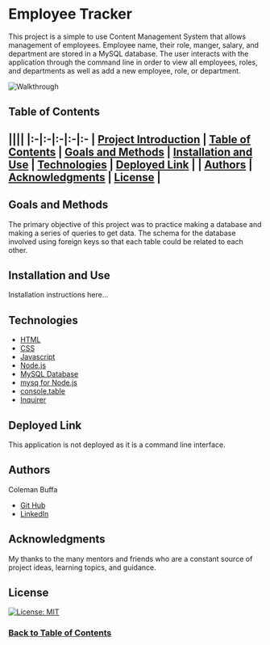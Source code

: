 # Employee Tracker

This project is a simple to use Content Management System that allows management of employees. Employee name, their role, manger, salary, and department are stored in a MySQL database. The user interacts with the application through the command line in order to view all employees, roles, and departments as well as add a new employee, role, or department.

![Walkthrough](./assets/walkthrough.gif)

## Table of Contents

||||
|:-|:-|:-|:-|:-
| [Project Introduction](#employee-tracker) | [Table of Contents](#table-of-contents) | [Goals and Methods](#goals-and-methods) 
| [Installation and Use](#installation-and-use) | [Technologies](#technologies) | [Deployed Link](#deployed-link) |
| [Authors](#authors) | [Acknowledgments](#acknowledgments) | [License](#license) |
---

## Goals and Methods

The primary objective of this project was to practice making a database and making a series of queries to get data. The schema for the database involved using foreign keys so that each table could be related to each other.  

## Installation and Use

Installation instructions here...

## Technologies 

* [HTML](https://developer.mozilla.org/en-US/docs/Web/HTML)
* [CSS](https://developer.mozilla.org/en-US/docs/Web/CSS)
* [Javascript](https://developer.mozilla.org/en-US/docs/Web/JavaScript)
* [Node.js](https://nodejs.org/en/)
* [MySQL Database](https://www.mysql.com/)
* [mysq for Node.js](https://www.npmjs.com/package/mysql)
* [console.table](https://www.npmjs.com/package/console.table)
* [Inquirer](https://www.npmjs.com/package/inquirer)

## Deployed Link

This application is not deployed as it is a command line interface.

## Authors

Coleman Buffa

* [Git Hub](https://github.com/coleman-buffa/employee-tracker)
* [LinkedIn](https://www.linkedin.com/in/coleman-buffa/)

## Acknowledgments

My thanks to the many mentors and friends who are a constant source of project ideas, learning topics, and guidance.

## License

[![License: MIT](https://img.shields.io/badge/License-MIT-yellow.svg)](https://opensource.org/licenses/MIT)

### [Back to Table of Contents](#table-of-contents)